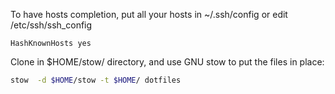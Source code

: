To have hosts completion, put all your hosts in ~/.ssh/config or edit /etc/ssh/ssh_config
```
HashKnownHosts yes
```

Clone in $HOME/stow/ directory, and use GNU stow to put the files in place:

```bash
stow  -d $HOME/stow -t $HOME/ dotfiles
```
